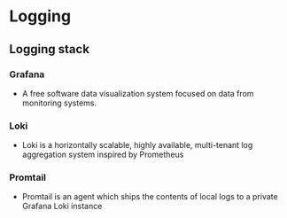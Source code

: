 # Logging

## Logging stack

### Grafana

* A free software data visualization system focused on data from monitoring systems.

### Loki

* Loki is a horizontally scalable, highly available, multi-tenant log aggregation system inspired by Prometheus

### Promtail

* Promtail is an agent which ships the contents of local logs to a private Grafana Loki instance